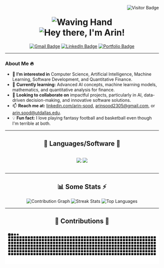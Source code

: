 <img align="right" src="https://visitor-badge.laobi.icu/badge?page_id=arin101230523.arin101230523" alt="Visitor Badge" />

<h1 align="center">
  <img src="https://media.giphy.com/media/hvRJCLFzcasrR4ia7z/giphy.gif" width="50" alt="Waving Hand"> 
  <br>
  <img src="https://readme-typing-svg.herokuapp.com/?font=Righteous&size=35&center=true&vCenter=true&width=500&height=70&duration=4000&lines=Hey+There!;+I'm+Arin!;" alt="Hey there, I'm Arin!" />
</h1>

<div align="center">
  <a href="mailto:arinsood2305@gmail.com" target="_blank"><img src="https://img.shields.io/badge/Gmail-333333?style=for-the-badge&logo=gmail&logoColor=red" alt="Gmail Badge" /></a>
  <a href="https://www.linkedin.com/in/arin-sood" target="_blank"><img src="https://img.shields.io/badge/LinkedIn-0077B5?style=for-the-badge&logo=linkedin&logoColor=white" alt="LinkedIn Badge" /></a>
  <a href="https://arin101230523.github.io/Portfolio/" target="_blank"><img src="https://img.shields.io/badge/Portfolio-FF5722?style=for-the-badge&logo=todoist&logoColor=white" alt="Portfolio Badge" /></a>
</div>

---

### About Me 🔥

- 👀 **I’m interested in** Computer Science, Artificial Intelligence, Machine Learning, Software Development, and Quantitative Finance.
- 🌱 **Currently learning:** Advanced AI concepts, machine learning models, mathematics, and quantitative analysis for finance.
- 🤝 **Looking to collaborate on** impactful projects, particularly in AI, data-driven decision-making, and innovative software solutions.
- 📫 **Reach me at:** [linkedin.com/arin-sood](https://www.linkedin.com/in/arin-sood), [arinsood2305@gmail.com](mailto:arinsood2305@gmail.com), or [arin.sood@utdallas.edu](mailto:arin.sood@utdallas.edu).
- 💡 **Fun fact:** I love playing fantasy football and basketball even though I'm terrible at both.

---

<h2 align="center">🧰 Languages/Software 🧰</h2>
<br/>
<div align="center">
    <img src="https://skillicons.dev/icons?i=python,cpp,c,javascript,typescript,html,css,java,r,sql" />
    <img src="https://skillicons.dev/icons?i=react,nextjs,mui,tailwind,express,nodejs,firebase,mongodb,git,github,docker,aws,figma,vscode,postman" />
</div>
<br/>

---

<h2 align="center">📊 Some Stats ⚡</h2>
<div align="center">
  <img 
  loading="lazy" 
  width="440px" 
  src="https://github-readme-activity-graph.vercel.app/graph?username=arin101230523&theme=github" 
  alt="Contribution Graph" 
  onerror="this.src='https://via.placeholder.com/440x150?text=Graph+Unavailable';"
/>
<img 
  loading="lazy" 
  width="385px" 
  src="https://github-readme-streak-stats-1l2ou4r74-arin101230523s-projects.vercel.app/?user=Arin101230523&theme=onedark"
  alt="Streak Stats" 
  onerror="this.src='https://via.placeholder.com/385x150?text=Stats+Unavailable';"
/>
<img 
  loading="lazy" 
  width="385px" 
  src="https://github-readme-stats.vercel.app/api/top-langs?username=adimail&hide=jupyter%20notebook,html,c,lua&layout=compact&theme=onedark" 
  alt="Top Languages" 
  onerror="this.src='https://via.placeholder.com/385x150?text=Languages+Unavailable';"
/>
</div>

---

<h2 align="center">🌟 Contributions 🌱</h2>
<div align="center">
  <img alt="Contributions" src="https://raw.githubusercontent.com/arin101230523/arin101230523/output/github-contribution-grid-snake.svg" />
</div>
<br/><br/><br/>
